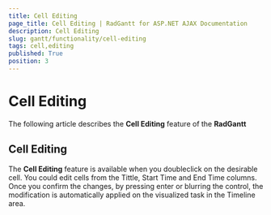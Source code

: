 ```yaml
---
title: Cell Editing
page_title: Cell Editing | RadGantt for ASP.NET AJAX Documentation
description: Cell Editing
slug: gantt/functionality/cell-editing
tags: cell,editing
published: True
position: 3
---
```


# Cell Editing



The following article describes the **Cell Editing** feature of the **RadGantt**

## Cell Editing

The **Cell Editing** feature is available when you doubleclick on the desirable cell. You could edit cells from the Tittle, Start Time and End Time columns. Once you confirm the changes, by pressing enter or blurring the control, the modification is automatically applied on the visualized task in the Timeline area. 
